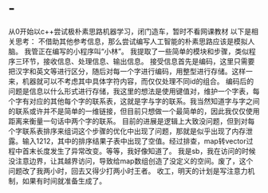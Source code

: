 # -
从0开始以c++尝试极朴素思路机器学习，闭门造车，暂时不看网课教材
以下是相关思考：
不借助其他参考信息，那么尝试编写人工智能的朴素思路应该是模拟人脑。
我管正在编写的小程序叫“小林”。
我提取了一些简单的模块和步骤，类似程序三环节，接收信息、处理信息、输出信息。
接受信息首先是编码，这里只需要把汉字和英文等进行区分，随后对每一个字进行编码，用整型进行存储。这样一来，机器就可以不考虑其中具体字符内容，而仅仅处理不同id的组合。
编码后的问题是信息以什么形式进行存储，我这里的想法是使用键值对，维护一个字表，每个字有对应的其他每个字的联系表，这就是字与字的联系。我当然知道字与字之间的联系或许并不是简单的一维链接，但目前只想做一个最简单的，因此我仅仅使用距离来衡量一句话中两个字的联系。
目前的进展是逻辑上大致没问题，但到对每个字联系表排序来组词这个步骤的优化中出现了问题，那就是似乎出现了内存泄露。输入1212，其中的排序结果子表中出现了空值。经过排查，map转vector过程中首末长度发生了异常改变。等等，我好像知道了。
我是sb，我在访问的时候没注意边界，让其越界访问，导致给map数组创造了没定义的空间。废了，这个问题改了我两小时，回去又得少打两小时王者。
收工，明天的计划是写注意力机制，如果有时间就准备生成了。
